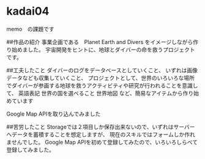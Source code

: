 # kadai04
memo　の課題です

##作品の紹介
事業企画である　Planet Earth and Divers をイメージしながら作り始めました。
宇宙開発をヒントに、地球とダイバーの命を救うプロジェクトです。


##工夫したこと
ダイバーのログをデータベースとしていくこと、
いずれは画像データなども収集していくこと、
プロジェクトとして、世界のいろいろな場所でダイバーが参画する地球を救うアクティビティや研究が行われることを意識して、
英語表記
世界の国を選べること
世界地図
など、簡易なアイテムから作り始めています

Google Map APIを取り込んでみました

##苦労したこと
Storageでは２項目しか保存出来ないので、いずれはサーバーへデータを蓄積することを想定しますが、
現在のスキルではフォームしか作れませんでした。
Google Map APIを初めて登録してみたので、いろいろしらべて登録してみました。


